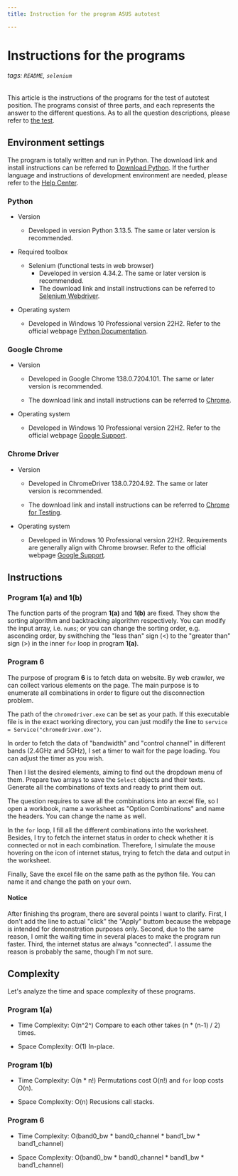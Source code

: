 ```yaml
---
title: Instruction for the program ASUS autotest

---
```


# Instructions for the programs

###### tags: `README`, `selenium`

This article is the instructions of the programs for the test of autotest position. The programs consist of three parts, and each represents the answer to the different questions. As to all the question descriptions, please refer to [the test](../TEST.pdf).

## Environment settings
The program is totally written and run in Python. The download link and install instructions can be referred to [Download Python](https://www.python.org/downloads/). If the further language and instructions of development environment are needed, please refer to the [Help Center](https://www.python.org/about/help/).

### Python

  - Version
      - Developed in version Python 3.13.5. The same or later version is recommended.

  - Required toolbox
      - Selenium (functional tests in web browser)
          - Developed in version 4.34.2. The same or later version is recommended.
          - The download link and install instructions can be referred to [Selenium Webdriver](https://www.selenium.dev/documentation/webdriver/).

  - Operating system
      - Developed in Windows 10 Professional version 22H2. Refer to the official webpage [Python Documentation](https://docs.python.org/3/using/windows.html).

### Google Chrome

  - Version
      - Developed in Google Chrome 138.0.7204.101. The same or later version is recommended.

      - The download link and install instructions can be referred to [Chrome](https://www.google.com/intl/zh-TW/chrome/).
    
  - Operating system
      - Developed in Windows 10 Professional version 22H2. Refer to the official webpage [Google Support](https://support.google.com/chrome/a/answer/7100626?hl=en#:~:text=Windows%2010%20or%20later%20or%20Windows%20Server,4%20processor%20or%20later%20that's%20SSE3%20capable.).

### Chrome Driver

  - Version
      - Developed in ChromeDriver 138.0.7204.92. The same or later version is recommended.

      - The download link and install instructions can be referred to [Chrome for Testing](https://googlechromelabs.github.io/chrome-for-testing/#stable).

  - Operating system
      - Developed in Windows 10 Professional version 22H2. Requirements are generally align with Chrome browser. Refer to the official webpage [Google Support](https://support.google.com/chrome/a/answer/7100626?hl=en#:~:text=Windows%2010%20or%20later%20or%20Windows%20Server,4%20processor%20or%20later%20that's%20SSE3%20capable.).

## Instructions

### Program 1(a) and 1(b)

The function parts of the program **1(a)** and **1(b)** are fixed. They show the sorting algorithm and backtracking algorithm respectively. You can modify the input array, i.e. `nums`; or you can change the sorting order, e.g. ascending order, by swithching the "less than" sign (<) to the "greater than" sign (>) in the inner `for` loop in program **1(a)**.

### Program 6

The purpose of program **6** is to fetch data on website. By web crawler, we can collect various elements on the page. The main purpose is to enumerate all combinations in order to figure out the disconnection problem.

The path of the `chromedriver.exe` can be set as your path. If this executable file is in the exact working directory, you can just modify the line to `service = Service("chromedriver.exe")`.

In order to fetch the data of "bandwidth" and "control channel" in different bands (2.4GHz and 5GHz), I set a timer to wait for the page loading. You can adjust the timer as you wish.

Then I list the desired elements, aiming to find out the dropdown menu of them. Prepare two arrays to save the `Select` objects and their texts. Generate all the combinations of texts and ready to print them out.

The question requires to save all the combinations into an excel file, so I open a workbook, name a worksheet as "Option Combinations" and name the headers. You can change the name as well.

In the `for` loop, I fill all the different combinations into the worksheet. Besides, I try to fetch the internet status in order to check whether it is connected or not in each combination. Therefore, I simulate the mouse hovering on the icon of internet status, trying to fetch the data and output in the worksheet.

Finally, Save the excel file on the same path as the python file. You can name it and change the path on your own.

#### Notice

After finishing ths program, there are several points I want to clarify. First, I don't add the line to actual "click" the "Apply" buttom because the webpage is intended for demonstration purposes only. Second, due to the same reason, I omit the waiting time in several places to make the program run faster. Third, the internet status are always "connected". I assume the reason is probably the same, though I'm not sure.

## Complexity
Let's analyze the time and space complexity of these programs.

### Program 1(a)
  - Time Complexity: O(n^2^)
      Compare to each other takes (n * (n-1) / 2) times.

  - Space Complexity: O(1)
      In-place.

### Program 1(b)
  - Time Complexity: O(n * n!)
      Permutations cost O(n!) and `for` loop costs O(n).

  - Space Complexity: O(n)
      Recusions call stacks.

### Program 6
  - Time Complexity: O(band0_bw * band0_channel * band1_bw * band1_channel)

  - Space Complexity: O(band0_bw * band0_channel * band1_bw * band1_channel)
